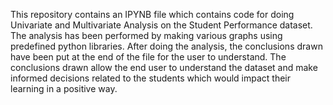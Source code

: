 This repository contains an IPYNB file which contains code for doing Univariate and
Multivariate Analysis on the Student Performance dataset. The analysis has been performed by making various graphs
using predefined python libraries. After doing the analysis, the conclusions drawn have been put at the 
end of the file for the user to understand. The conclusions drawn allow the end user to understand the dataset
and make informed decisions related to the students which would impact their learning in a positive way.
